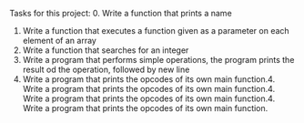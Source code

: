 Tasks for this project:
0. Write a function that prints a name
1. Write a function that executes a function given as a parameter on each element of an array
2. Write a function that searches for an integer
3. Write a program that performs simple operations, the program prints the result od the operation, followed by new line
4. Write a program that prints the opcodes of its own main function.4. Write a program that prints the opcodes of its own main function.4. Write a program that prints the opcodes of its own main function.4. Write a program that prints the opcodes of its own main function.
